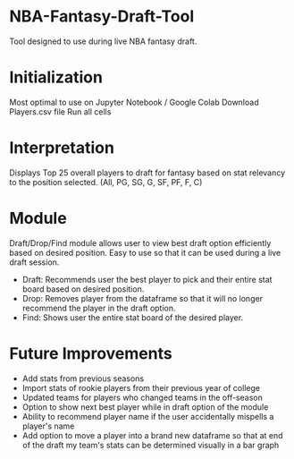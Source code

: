 # NBA-Fantasy-Draft-Tool
Tool designed to use during live NBA fantasy draft.

# Initialization
Most optimal to use on Jupyter Notebook / Google Colab
Download Players.csv file
Run all cells

# Interpretation
Displays Top 25 overall players to draft for fantasy based on stat relevancy to the position selected. (All, PG, SG, G, SF, PF, F, C)

# Module
Draft/Drop/Find module allows user to view best draft option efficiently based on desired position. Easy to use so that it can be used during a live draft session.

  - Draft: Recommends user the best player to pick and their entire stat board based on desired position. 
  - Drop: Removes player from the dataframe so that it will no longer recommend the player in the draft option.
  - Find: Shows user the entire stat board of the desired player.
  
# Future Improvements

- Add stats from previous seasons
- Import stats of rookie players from their previous year of college
- Updated teams for players who changed teams in the off-season
- Option to show next best player while in draft option of the module
- Ability to recommend player name if the user accidentally mispells a player's name
- Add option to move a player into a brand new dataframe so that at end of the draft my team's stats can be determined visually in a bar graph



